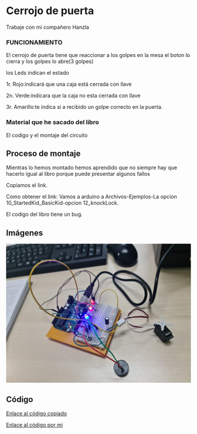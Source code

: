

# Cerrojo de puerta

Trabaje con mi compañero Hanzla
### FUNCIONAMIENTO

El cerrojo de puerta tiene que reaccionar a los golpes en la mesa el boton lo cierra y los golpes lo abre(3 golpes)

los Leds indican el estado 

1r. Rojo:indicará que una caja está cerrada con llave

2n. Verde:indicara que la caja no esta cerrada con llave 

3r. Amarillo:te indica si a recibido un golpe correcto en la puerta.


### Material que he sacado del libro

El codigo y el montaje del circuito

## Proceso de montaje

Mientras lo hemos montado hemos aprendido que no siempre hay que hacerlo igual al libro porque puede presentar algunos fallos

Copiamos el link.

Como obtener el link: Vamos a arduino a Archivos-Ejemplos-La opcion 10_StartedKid_BasicKid-opcion 12_knockLock.

El codigo del libro tiene un bug.

## Imágenes
![Cerrojo de puerta](https://github.com/St1v3n3223/Arduino/blob/main/WhatsApp%20Image%202022-01-26%20at%2010.24.18.jpeg?raw=true)
## Código

[Enlace al código copiado](https://github.com/Hanzla55/Arduino/blob/46d121c2da850222e421e0e098c01c2941559871/CERREJO_DE_PUERTA.ino)

[Enlace al código por mi](https://github.com/St1v3n3223/Arduino/blob/f1d3cd33e764b15d73e32de2e0520c899134ec09/Codigo.ino)
